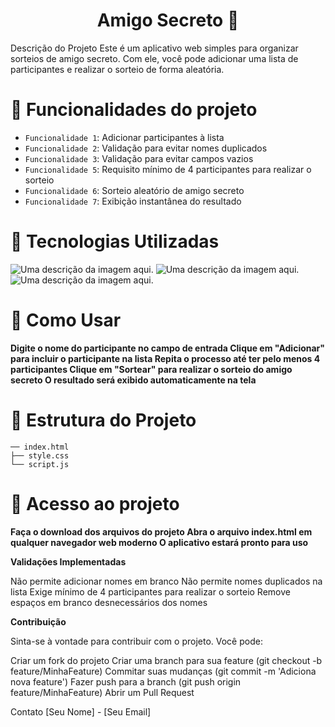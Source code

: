 <h1 align="center"> Amigo Secreto 🎁 </h1>

Descrição do Projeto
Este é um aplicativo web simples para organizar sorteios de amigo secreto. Com ele, você pode adicionar uma lista de participantes e realizar o sorteio de forma aleatória.


# :hammer: Funcionalidades do projeto

- `Funcionalidade 1`: Adicionar participantes à lista
- `Funcionalidade 2`: Validação para evitar nomes duplicados
- `Funcionalidade 3`: Validação para evitar campos vazios
- `Funcionalidade 5`: Requisito mínimo de 4 participantes para realizar o sorteio
-  `Funcionalidade 6`: Sorteio aleatório de amigo secreto
- `Funcionalidade 7`: Exibição instantânea do resultado




# 📁 Tecnologias Utilizadas




![Uma descrição da imagem aqui.](https://github.com/user-attachments/assets/839d4697-f751-4d05-b732-e7ce3b31be15)
![Uma descrição da imagem aqui.](https://github.com/user-attachments/assets/7ff595c4-3bc6-4d07-88c8-05aaebe55e3c)
![Uma descrição da imagem aqui.](https://github.com/user-attachments/assets/823a5272-7b06-42bf-9fae-cc50c44ec0b6)




# 📁 Como Usar

**Digite o nome do participante no campo de entrada
Clique em "Adicionar" para incluir o participante na lista
Repita o processo até ter pelo menos 4 participantes
Clique em "Sortear" para realizar o sorteio do amigo secreto
O resultado será exibido automaticamente na tela**

# 📁 Estrutura do Projeto

    ── index.html
    ├── style.css
    └── script.js

# 📁 Acesso ao projeto

**Faça o download dos arquivos do projeto
Abra o arquivo index.html em qualquer navegador web moderno
O aplicativo estará pronto para uso**


**Validações Implementadas**

Não permite adicionar nomes em branco
Não permite nomes duplicados na lista
Exige mínimo de 4 participantes para realizar o sorteio
Remove espaços em branco desnecessários dos nomes

**Contribuição**

Sinta-se à vontade para contribuir com o projeto. Você pode:

Criar um fork do projeto
Criar uma branch para sua feature (git checkout -b feature/MinhaFeature)
Commitar suas mudanças (git commit -m 'Adiciona nova feature')
Fazer push para a branch (git push origin feature/MinhaFeature)
Abrir um Pull Request

Contato
[Seu Nome] - [Seu Email]
